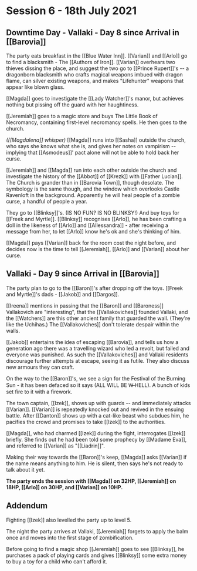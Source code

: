 # Session 6 - 18th July 2021

## Downtime Day - Vallaki - Day 8 since Arrival in [[Barovia]]

The party eats breakfast in the [[Blue Water Inn]].
[[Varian]] and [[Arlo]] go to find a blacksmith - The [[Authors of Iron]]. [[Varian]] overhears two thieves dissing the place, and suggest the two go to [[Prince Rupert]]'s -- a dragonborn blacksmith who crafts magical weapons imbued with dragon flame, can silver existing weapons, and makes "Lifehunter" weapons that appear like blown glass.

[[Magda]] goes to investigate the [[Lady Watcher]]'s manor, but achieves nothing but pissing off the guard with her haughtiness.

[[Jeremiah]] goes to a magic store and buys The Little Book of Necromancy, containing first-level necromancy spells. He then goes to the church.

*([[Magdalena]] whisper)* [[Magda]] runs into [[Sasha]] outside the church, who says she knows what she is, and gives her notes on vampirism -- implying that [[Asmodeus]]' pact alone will not be able to hold back her curse.

[[Jeremiah]] and [[Magda]] run into each other outside the church and investigate the history of the [[Abbot]] of [[Krezk]] with [[Father Lucian]]. The Church is grander than in [[Barovia Town]], though desolate. The symbology is the same though, and the window which overlooks Castle Ravenloft in the background. Apparently he will heal people of a zombie curse, a handful of people a year.

They go to [[Blinksy]]'s. (IS NO FUN? IS NO BLINKSY!) And buy toys for [[Freek and Myrtle]]. [[Blinksy]] recognises [[Arlo]], he has been crafting a doll in the likeness of [[Arlo]] and [[Allessandra]] - after receiving a message from her, to let [[Arlo]] know he's ok and she's thinking of him.

[[Magda]] pays [[Varian]] back for the room cost the night before, and decides now is the time to tell [[Jeremiah]], [[Arlo]] and [[Varian]] about her curse.


## Vallaki - Day 9 since Arrival in [[Barovia]]

The party plan to go to the [[Baron]]'s after dropping off the toys. [[Freek and Myrtle]]'s dads - [[Jakob]] and [[Dargos]].

[[Ireena]] mentions in passing that the [[Baron]] and [[Baroness]] Vallakovich are "interesting", that the [[Vallakoviches]] founded Vallaki, and the [[Watchers]] are this other ancient family that guarded the wall. (They're like the Uchihas.) The [[Vallakoviches]] don't tolerate despair within the walls.

[[Jakob]] entertains the idea of escaping [[Barovia]], and tells us how a generation ago there was a travelling wizard who led a revolt, but failed and everyone was punished. As such the [[Vallakoviches]] and Vallaki residents discourage further attempts at escape, seeing it as futile. They also discuss new armours they can craft.

On the way to the [[Baron]]'s, we see a sign for the Festival of the Burning Sun - it has been defaced so it says (ALL WILL BE W̶ HELL). A bunch of kids set fire to it with a firework.

The town captain, [[Izek]], shows up with guards -- and immediately attacks [[Varian]]. [[Varian]] is repeatedly knocked out and revived in the ensuing battle. After [[Danton]] shows up with a cat-like beast who subdues him, he pacifies the crowd and promises to take [[Izek]] to the authorities.

[[Magda]], who had charmed [[Izek]] during the fight, interrogates [[Izek]] briefly. She finds out he had been told some prophecy by [[Madame Eva]], and referred to [[Varian]] as "[[Liadrin]]".

Making their way towards the [[Baron]]'s keep, [[Magda]] asks [[Varian]] if the name means anything to him. He is silent, then says he's not ready to talk about it yet.

**The party ends the session with [[Magda]] on 32HP, [[Jeremiah]] on 18HP, [[Arlo]] on 30HP, and [[Varian]] on 10HP.**

## Addendum

Fighting [[Izek]] also levelled the party up to level 5.

The night the party arrives at Vallaki, [[Jeremiah]] forgets to apply the balm once and moves into the first stage of zombification. 

Before going to find a magic shop [[Jeremiah]] goes to see [[Blinksy]], he purchases a pack of playing cards and gives [[Blinksy]] some extra money to buy a toy for a child who can't afford it.